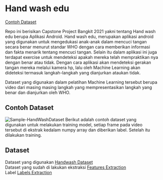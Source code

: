 # Hand wash edu

[Contoh Dataset](http://https//github.com/rahmipea/README#contoh-dataset) 

Repo ini berisikan Capstone Project Bangkit 2021 yakni tentang Hand wash edu berupa Aplikasi Android.
Hand wash edu, merupakan aplikasi android yang digunakan untuk mengedukasi anak-anak dalam mencuci tangan secara benar menurut standar WHO dengan cara memberikan informasi dan fakta menarik tentang mencuci tangan. Selain itu dalam aplikasi ini juga terdapat exercise untuk mendeteksi apakah mereka telah mempraktikan nya dengan benar atau tidak. Dengan cara aplikasi akan mendeteksi gerakan tangan mereka melalui kamera hp, lalu oleh Machine Learning akan dideteksi termasuk langkah-langkah yang dianjurkan ataukan tidak. 

Dataset yang digunakan dalam pelatihan Machine Learning tersebut berupa video dari masing masing langkah yang mempresentasikan langkah yang benar dan dianjurkan oleh WHO. 

## Contoh Dataset
![Sample-HandWashDataset](https://user-images.githubusercontent.com/66559322/120105814-c03d0380-c184-11eb-8d80-eaf7f0074c04.png)
Berikut adalah contoh dataset yang digunakan untuk melakukan training model, setiap frame pada video tersebut di ekstrak kedalam numpy array dan diberikan label. Setelah itu dilakukan training. 

## Dataset
Dataset yang digunakan [Handwash Dataset](https://www.kaggle.com/realtimear/hand-wash-dataset) <br>
Dataset yang sudah di lakukan ekstraksi [Features Extraction](https://drive.google.com/file/d/1emgnWE6IROcyji5VjkMGgK7oh8l6w2cs/view?usp=sharing) <br>
Label [Labels Extraction](https://drive.google.com/file/d/1Oam4rmRaIoWIImoK4y6zfNB0sbbgWKBN/view?usp=sharing) <br>
